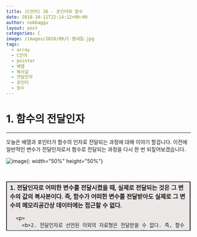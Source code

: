 ```yaml
---
title: (C언어) 26 - 포인터와 함수
date: 2018-10-11T22:14:12+09:00
author: nobbaggu
layout: post
categories: C
image: /images/2018/09/C-썸네일.jpg
tags:
  - array
  - C언어
  - pointer
  - 배열
  - 복사값
  - 전달인자
  - 포인터
  - 함수
---
```

# 1. 함수의 전달인자

* * *

오늘은 배열과 포인터가 함수의 인자로 전달되는 과정에 대해 이야기 할겁니다. 이전에 일반적인 변수가 전달인자로서 함수로 전달되는 과정을 다시 한 번 되짚어보겠습니다.

![image](https://nobbaggu.github.io/images/2018/09/11.jpg){: width="50%" height="50%"}

&nbsp;

<table style="height: 134px; width: 99.8788%; border-collapse: collapse; border-color: #000000; background-color: #ede8e8;" border="1">
  <tr style="height: 134px;">
    <td style="width: 99.8788%; height: 134px;">
      <b>1. 전달인자로 어떠한 변수를 전달시켰을 때, 실제로 전달되는 것은 그 변수의 값의 복사본이다. 즉, 함수가 어떠한 변수를 전달받아도 실제로 그 변수의 메모리공간상 데이터에는 접근할 수 없다.</b></p> 
      
      <p>
        <b>2. 전달인자로 선언된 이외의 자료형은 전달받을 수 없다. 즉, 함수를 선언할 때 전달받고자 하는 데이터의 자료형을 변수, 배열, 포인터 등에 따라 적절히 명시해 주어야한다. </b></td> </tr> </tbody> </table> 
        
        <p>
          &nbsp;
        </p>
        
        <p>
          다음 코드를 봅시다.
        </p>
        
        ~~~ c
#include <stdio.h>

double Div(int, int);

int main(void)
{
    int money = 10;
    int people = 20;
    
    double moneyperpeople = Div(money,people);
    
    printf("The money per 1 person : %f\n", moneyperpeople);
}

double Div(int num1, int num2)
{
    double result = (double)num1/(double)num2;
    
    return result;
}
~~~
        
        <p>
          실행결과
        </p>
        
        <p>
          <code>The money per 1 person : 0.500000<br />
계속하려면 아무 키나 누르십시오 . . . </code>
        </p>
        
        <p>
          위에서는 int형 변수 2개를 입력받아 두 번째 인자로 첫 번째 인자를 나눈 값을 반환시키는 Div 함수를 정의했습니다. 전달되는 인자는 함수에서 정의된 전달인자의 자료형과 일치하고 반환형도 일치합니다.
        </p>
        
        <p>
          &nbsp;
        </p>
        
        <p>
          &nbsp;
        </p>
        
        <h1>
          2. 포인터와 배열의 함수 전달
        </h1>
        
        <hr />
        
        <p>
          포인터나 배열도 함수의 인자로 전달할 수 있습니다.
        </p>
        
        ~~~ c
#include <stdio.h>

void Increase(int *);

int main(void)
{
    int age = 10;
    printf("The age is %d\n", age);
    
    Increase(&age);
    printf("The age is %d\n", age);
    
    Increase(&age);
    printf("The age is %d\n", age);
    
    return 0;
}

void Increase(int * num)
{
    (*num)++;
}
~~~
        
        <p>
          &nbsp;
        </p>
        
        <p>
          실행결과
        </p>
        
        <p>
          <code>The age is 10<br />
The age is 11<br />
The age is 12<br />
계속하려면 아무 키나 누르십시오 . . . </code>
        </p>
        
        <p>
          Increase 함수는 포인터를 전달인자로 받아 그 포인터가 가르키는 메모리공간의 주소값에 *연산자를 이용해 접근해서 데이터를 +1 증가시키는 연산을 합니다. 반환형은 없어 void를 썼습니다. main 함수에서 age 변수를 선언하면서 10으로 초기화 했습니다. 그리고 Increase함수에 age변수의 주소값을 전달해주면서 함수를 호출했습니다. 실행결과를 보시면 age값이 증가된 것이 보입니다. 실제로 age라는 이름의 메모리공간에 접근해서 데이터를 바꾼것입니다. 이런 일은 일반 변수로는 불가능합니다.
        </p>
        
        ~~~ c
#include <stdio.h>

void Increase(int);

int main(void)
{
    int age = 10;
    printf("The age is %d\n", age);
    
    Increase(age);
    printf("The age is %d\n", age);
    
    Increase(age);
    printf("The age is %d\n", age);
    
    return 0;
}

void Increase(int num)
{
    num++;
}
~~~
        
        <p>
          실행결과
        </p>
        
        <p>
          <code>The age is 10<br />
The age is 10<br />
The age is 10<br />
계속하려면 아무 키나 누르십시오 . . . </code>
        </p>
        
        <p>
          여기서 Increase 함수는 전달인자로 받은 값을 ++연산 시켜줍니다. 하지만 출력을 해보면 age의 값이 변하지 않은 것을 볼 수 있습니다. Increase 함수는 age라는 변수의 값인 10의 복사값을 전달받아 ++연산을 진행합니다. 그리고 함수의 호출이 끝이나는 동시에 메모리공간에서 사라집니다. 애초에 함수의 실행결과를 사용하려면 반환형을 가지는 형태로 함수의 반환형을 바꾼다음 함수를 호출하고 함수가 반환하는 값을 변수에 저장해두고 써먹던가 해야합니다. 다음과 같이 말입니다.
        </p>
        
        ~~~ c
#include <stdio.h>

int Increase(int);

int main(void)
{
    int age = 10;
    printf("The age is %d\n", age);
    
    age = Increase(age);
    printf("The age is %d\n", age);
    
    age = Increase(age);
    printf("The age is %d\n", age);
    
    return 0;
}

int Increase(int num)
{
    num++;
    
    return num;
}
~~~
        
        <p>
          실행결과
        </p>
        
        <p>
          <code>The age is 10<br />
The age is 11<br />
The age is 12<br />
계속하려면 아무 키나 누르십시오 . . . </code>
        </p>
        
        <p>
          반환형을 int로 바꾸고 age에 계속해서 반환되는 값을 저장해가며 age를 증가시킵니다. 이것이 일반 변수와 포인터의 차입니다. 일반변수는 그 복사값을 전달받기 때문에 직접적으로 데이터에 접근할 수 없습니다. 함수의 호출이 끝이나는 동시에 그 함수가 가지는 모든 변수는 할당되었던 메모리 공간에서 사라집니다. 물론 포인터형태로 전달받는 값도 복사된 값은 맞습니다. 하지만 주소값의 복사값입니다. 복사값이던 뭐던 주소를 알고있기때문에 그 주소를 참조하여 메모리공간에 접근해서 데이터를 바꾸는 것이 가능합니다.
        </p>
        
        <p>
          &nbsp;
        </p>
        
        <p>
          ![image](https://nobbaggu.github.io/images/2018/09/22.jpg){: width="50%" height="50%"}
        </p>
        
        <p>
          &nbsp;
        </p>
        
        <p>
          ![image](https://nobbaggu.github.io/images/2018/09/33.jpg){: width="50%" height="50%"}
        </p>
        
        <p>
          배열의 이름은 포인터라는 것을 우리는 알고 있습니다. 따라서 포인터를 전달인자로 받을 수 있다는 것은 배열도 함수에 전달이 가능하다는 것입니다.
        </p>
        
        ~~~ c
#include <stdio.h>

void Aging(int[], int);

int main(void)
{
    int people[5] = {10,31,44,9,12};
    int i;
    
    for(i = 0; i < sizeof(people)/sizeof(int); i++)
    {
        printf("%d\n", people[i]);
    }
    
    printf("\n");
    
    Aging(people, sizeof(people)/sizeof(int));
    
    for(i = 0; i < sizeof(people)/sizeof(int); i++)
    {
        printf("%d\n", people[i]);
    }
    
    return 0;
}

void Aging(int arr[], int length) //배열의 길이정보를 받을 length도 선언
{
    int i;
    
    for(i = 0; i<length; i++)
    {
        (arr[i])++;
    }
}
~~~
        
        <p>
          실행결과
        </p>
        
        <p>
          <code>10<br />
31<br />
44<br />
9<br />
12</code>
        </p>
        
        <p>
          <code><br />
11<br />
32<br />
45<br />
10<br />
13<br />
계속하려면 아무 키나 누르십시오 . . .</code>
        </p>
        
        <p>
          위 코드에서 함수를 정의할 때 전달인자부분에서 int arr[] 대신 int * arr를 사용해도 됩니다. 어차피 <b>배열이 인자로 전달 될 때 실제로 전달되는 정보는 배열의 가장 첫 번째 원소의 주소값</b>이기 때문입니다. 하지만 배열 자체의 전달목적이 클 때는 배열의 형태로 전달인자 부분을 선언해주는것이 코드의 가독성을 높이기때문에 상황에 따라 적절한 선언이 필요합니다.
        </p>
        
        <p>
          &nbsp;
        </p>
        
        <p>
          &nbsp;
        </p>
        
        <p>
          &nbsp;
        </p>
        
        <h1>
          3. 배열을 전달하면 배열의 주소값이 전달된다
        </h1>
        
        <hr />
        
        ~~~ c
#include <stdio.h>

void arrsize1(int * arr)
{
    printf("%d\n", sizeof(arr));
}

void arrsize2(int arr[])
{
    printf("%d\n", sizeof(arr));
}

int main(void)
{
    int arr[] = {1,2,3,4,5,6,7};
    
    arrsize1(arr);
    arrsize2(arr);
    
    return 0;
}
~~~
        
        <p>
          실행결과
        </p>
        
        <p>
          <code>4<br />
4<br />
계속하려면 아무 키나 누르십시오 . . . </code>
        </p>
        
        <p>
          전달인자로 받은 배열의 사이즈를 계산하는 함수 2 개를 정의하였습니다. 하나는 전달인자로 배열을 받고 다른 하나는 포인터변수를 받습니다. 하지만 둘 다 sizeof 연산을 통해 전달인자로 받은 것들의 byte 크기를 계산하여보면 4가 나옵니다. 배열은 int형 변수 7개를 가지고 있기때문에 총 메모리 크기가 28byte라서 28이 나오길 기대했는데 말입니다. 4가 나온 이유는 제 컴파일러는 메모리공간의 주소값을 표현하는데 32bit = 4byte를 사용하기 때문입니다. 이로부터 알 수 있는것은 <b>함수 내에서는 인자로 전달받은 배열의 길이를 계산할 수 없다는 겁니다. 왜냐하면 전달인자로 받는것은 배열이나 포인터나 동일하게 주소값을 전달받기 때문입니다. 전달되는 것은 배열 자체가 아닌 배열 이름이 가지는 주소값이었던 것입니다. 따라서 함수에 전달인자로 배열을 전달할 때에는 필요한 경우 배열의 길이도 같이 전달해주어야합니다.</b>
        </p>
        
        <p>
          오늘 말씀드린 내용을 정리해봅시다.
        </p>
        
        <table style="width: 100%; border-collapse: collapse; border-color: #000000; background-color: #ebebeb;" border="1">
          <tr>
            <td style="width: 100%;">
              1. 함수가 전달인자로 받는 것은 변수가 아닌 변수의 값의 복사본이다. 따라서 실제로 전달받은 변수의 메모리공간에는 접근할 수 없다.</p> 
              
              <p>
                2. 포인터의 형태로 전달인자를 선언하고 변수의 주소값을 넘겨받는 형태로 변수의 메모리에 직접적인 접근이 가능하다.
              </p>
              
              <p>
                3. 포인터나 배열도 함수의 전달인자를 통해 전달될 수 있다.
              </p>
              
              <p>
                4. 배열을 전달인자로 받을 때 실제로 받는 것은 배열의 이름, 즉 배열의 첫 번째 원소의 주소값이다. 이와 관련되어 배열이나 포인터변수를 전달인자로 넘겨받고 싶을 때 함수의 전달인자의 선언은 포인터나 배열 무엇으로 해도 된다.
              </p>
              
              <p>
                5. 함수 내에서는 배열의 길이를 계산할 수 없기때문에 필요하다면 배열의 길이를 넘겨받을 변수를 같이 선언해주어야한다.</td> </tr> </tbody> </table> 
                
                <p>
                  &nbsp;
                </p>